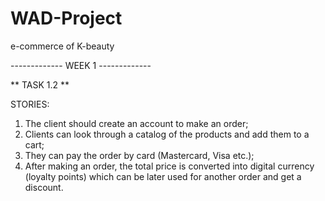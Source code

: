 # WAD-Project
e-commerce of K-beauty

------------- WEEK 1 -------------

** TASK 1.2 **

STORIES:
1. The client should create an account to make an order;
2. Clients can look through a catalog of the products and add them to a cart;
3. They can pay the order by card (Mastercard, Visa etc.);
4. After making an order, the total price is converted into digital currency (loyalty points) which can be later used for another order and get a discount.
